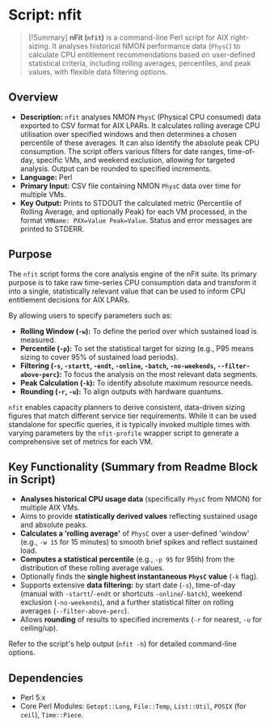 # Script: nfit

> [!Summary]
> **nFit (`nfit`)** is a command-line Perl script for AIX right-sizing. It analyses historical NMON performance data (`PhysC`) to calculate CPU entitlement recommendations based on user-defined statistical criteria, including rolling averages, percentiles, and peak values, with flexible data filtering options.

## Overview
- **Description:** `nfit` analyses NMON `PhysC` (Physical CPU consumed) data exported to CSV format for AIX LPARs. It calculates rolling average CPU utilisation over specified windows and then determines a chosen percentile of these averages. It can also identify the absolute peak CPU consumption. The script offers various filters for date ranges, time-of-day, specific VMs, and weekend exclusion, allowing for targeted analysis. Output can be rounded to specified increments.
- **Language:** Perl
- **Primary Input:** CSV file containing NMON `PhysC` data over time for multiple VMs.
- **Key Output:** Prints to STDOUT the calculated metric (Percentile of Rolling Average, and optionally Peak) for each VM processed, in the format `VMName: PXX=Value Peak=Value`. Status and error messages are printed to STDERR.

## Purpose

The `nfit` script forms the core analysis engine of the nFit suite. Its primary purpose is to take raw time-series CPU consumption data and transform it into a single, statistically relevant value that can be used to inform CPU entitlement decisions for AIX LPARs.

By allowing users to specify parameters such as:
- **Rolling Window (`-w`):** To define the period over which sustained load is measured.
- **Percentile (`-p`):** To set the statistical target for sizing (e.g., P95 means sizing to cover 95% of sustained load periods).
- **Filtering (`-s`, `-startt`, `-endt`, `-online`, `-batch`, `-no-weekends`, `--filter-above-perc`):** To focus the analysis on the most relevant data segments.
- **Peak Calculation (`-k`):** To identify absolute maximum resource needs.
- **Rounding (`-r`, `-u`):** To align outputs with hardware quantums.

`nfit` enables capacity planners to derive consistent, data-driven sizing figures that match different service tier requirements. While it can be used standalone for specific queries, it is typically invoked multiple times with varying parameters by the `nfit-profile` wrapper script to generate a comprehensive set of metrics for each VM.

## Key Functionality (Summary from Readme Block in Script)

- **Analyses historical CPU usage data** (specifically `PhysC` from NMON) for multiple AIX VMs.
- Aims to provide **statistically derived values** reflecting sustained usage and absolute peaks.
- **Calculates a 'rolling average'** of `PhysC` over a user-defined 'window' (e.g., `-w 15` for 15 minutes) to smooth brief spikes and reflect sustained load.
- **Computes a statistical percentile** (e.g., `-p 95` for 95th) from the distribution of these rolling average values.
- Optionally finds the **single highest instantaneous `PhysC` value** (`-k` flag).
- Supports extensive **data filtering:** by start date (`-s`), time-of-day (manual with `-startt`/`-endt` or shortcuts `-online`/`-batch`), weekend exclusion (`-no-weekends`), and a further statistical filter on rolling averages (`--filter-above-perc`).
- Allows **rounding** of results to specified increments (`-r` for nearest, `-u` for ceiling/up).

Refer to the script's help output (`nfit -h`) for detailed command-line options.

## Dependencies
- Perl 5.x
- Core Perl Modules: `Getopt::Long`, `File::Temp`, `List::Util`, `POSIX` (for `ceil`), `Time::Piece`.

